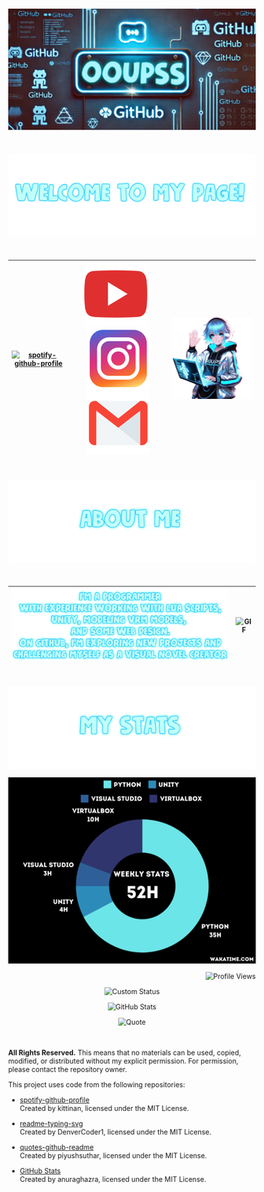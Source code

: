 ![Logo](https://github.com/OOUPSS/OOUPSS/blob/main/Logo%20main%20page.png?raw=true)

&nbsp;
<p align="center">
  <img src="https://github.com/OOUPSS/OOUPSS/blob/main/image%20(5).png?raw=true" alt="Centered Image">
</p>
&nbsp;

| [![spotify-github-profile](https://spotify-github-profile.kittinanx.com/api/view?uid=31l3dmq555wtzuu4zc2oaetwh3by&cover_image=true&theme=default&show_offline=false&background_color=121212&interchange=false)](https://github.com/kittinan/spotiy-github-profile) | [![YouTube](https://github.com/OOUPSS/OOUPSS/blob/main/317714_video_youtube_icon.png?raw=true)](https://youtube.com/@night-gost0?si=w0PSGMg6Ar8HLA37)  &nbsp;&nbsp; [![Instagram](https://github.com/OOUPSS/OOUPSS/blob/main/6929237_instagram_icon.png?raw=true)](https://www.instagram.com/oouuppss1/)  [![Email](https://github.com/OOUPSS/OOUPSS/blob/main/4202011_email_gmail_mail_logo_social_icon%20(2)%20(2).png?raw=true)](mailto:dragoyar2005@gmail.com)  | ![GIF](https://github.com/OOUPSS/OOUPSS/blob/main/main%20page%20gif.gif?raw=true) |
|---------------------------|-------------------------------------------------------------------------------------------------------------------------------|---------------------------------------------|

&nbsp;

<p align="center">
  <img src="https://github.com/OOUPSS/OOUPSS/blob/main/image%20(4).png?raw=true" alt="Centered Image">
</p>
&nbsp;

| ![Image](https://github.com/OOUPSS/OOUPSS/blob/main/image%20(9).png?raw=true) | ![GIF](https://github.com/OOUPSS/OOUPSS/blob/main/ezgif-6-8ec470d45b-unscreen.gif?raw=true) |
|-----------------------------------------|-------------------------------------------------------------|

&nbsp;

<p align="center">
  <img src="https://github.com/OOUPSS/OOUPSS/blob/main/image%20(3).png?raw=true" alt="Centered Image">
</p>


![image](https://github.com/OOUPSS/OOUPSS/blob/main/wakatime%2016.01.2025.png?raw=true)
<p align="right">
  <img src="https://komarev.com/ghpvc/?username=OOUPSS&style=flat-square&color=0ff0fc" alt="Profile Views">
</p>

<p align="center">
  <img src="https://readme-typing-svg.herokuapp.com?font=Fira+Code&size=35&pause=1000&color=00FFFF&background=000000&width=600&lines=THANK+YOU+FOR+WATCHING,+BRO!" alt="Custom Status">
</p>


<p align="center">
  <img src="https://github-readme-stats.vercel.app/api?username=OOUPSS&show_icons=true&theme=dark&bg_color=000000&title_color=0ff0fc&icon_color=5eff00&text_color=ffffff&border_color=00FFFF&card_width=550" alt="GitHub Stats">
</p>

<p align="center">
  <img src="https://quotes-github-readme.vercel.app/api?type=horizontal&theme=dark&bg_color=000000&quote_color=ffffff&font_color=00FFFF" alt="Quote">
</p>


&nbsp;

**All Rights Reserved.**
This means that no materials can be used, copied, modified, or distributed without my explicit permission. For permission, please contact the repository owner.

This project uses code from the following repositories:

- [spotify-github-profile](https://github.com/kittinan/spotify-github-profile)  
  Created by kittinan, licensed under the MIT License.
  
- [readme-typing-svg](https://github.com/DenverCoder1/readme-typing-svg)  
  Created by DenverCoder1, licensed under the MIT License.
  
- [quotes-github-readme](https://github.com/piyushsuthar/github-readme-quotes)  
  Created by piyushsuthar, licensed under the MIT License.
  
- [GitHub Stats](https://github.com/anuraghazra/github-readme-stats)  
  Created by anuraghazra, licensed under the MIT License.

